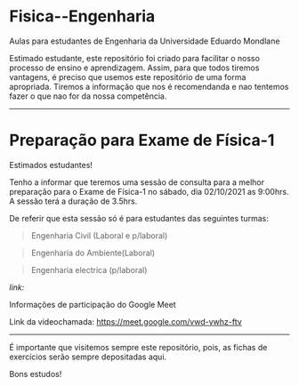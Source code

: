 # Fisica--Engenharia
Aulas para estudantes de Engenharia da Universidade Eduardo Mondlane

Estimado estudante, este repositório foi criado para facilitar o nosso processo de ensino e aprendizagem. Assim, para que todos tiremos vantagens, é preciso que usemos este repositório de uma forma apropriada. Tiremos a informação que nos é recomendanda e nao tentemos fazer o que nao for da nossa competência.

----------------------------------------------------------------------------------------------------------------------------------------------------

# Preparação para Exame de Física-1

Estimados estudantes!

Tenho a informar que teremos uma sessão de consulta para a melhor preparação para o Exame de Física-1 no sábado, dia 02/10/2021 as 9:00hrs. A sessão terá a duração de 3.5hrs.

De referir que esta sessão só é para estudantes das seguintes turmas:

>Engenharia Civil (Laboral e p/laboral)

>Engenharia do Ambiente(Laboral)

>Engenharia  electrica (p/laboral) 


*link:*

Informações de participação do Google Meet

Link da videochamada: https://meet.google.com/vwd-ywhz-ftv





----------------------------------------------------------------------------------------------------------------------------------------------------------------------------
É importante que visitemos sempre este repositório, pois,  as fichas de exercícios serão sempre depositadas aqui.


Bons estudos!

